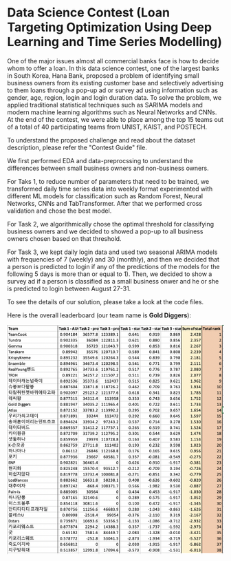 # Data Science Contest (Loan Targeting Optimization Using Deep Learning and Time Series Modelling)

One of the major issues almost all commercial banks face is how to decide whom to offer a loan. In this data science contest, one of the largest banks in South Korea, Hana Bank, proposed a problem of identifying small business owners from its existing customer base and selectively advertising to them loans through a pop-up ad or survey ad using information such as gender, age, region, login and login duration data. To solve the problem, we applied traditional statistical techniques such as SARIMA models and modern machine learning algorithms such as Neural Networks and CNNs. At the end of the contest, we were able to place among the top 15 teams out of a total of 40 participating teams from UNIST, KAIST, and POSTECH.

To understand the proposed challenge and read about the dataset description, please refer the "Contest Guide" file.

We first performed EDA and data-preprocssing to understand the differences between small business owners and non-business owners.

For Taks 1, to reduce number of parameters that need to be trained, we transformed daily time series data into weekly format experimented with different ML models for classification such as Random Forest, Neural Networks, CNNs and TabTransformer. After that we performed cross validation and chose the best model.

For Task 2, we algorithmically chose the optimal threshold for classifying business owners and we decided to showed a pop-up to all business owners chosen based on that threshold.

For Task 3, we kept daily login data and used two seasonal ARIMA models with frequencies of 7 (weekly) and 30 (monthly), and then we decided that a person is predicted to login if any of the predictions of the models for the following 5 days is more than or equal to 1). Then, we decided to show a survey ad if a person is classified as a small business onwer and he or she is predicted to login between August 27-31.

To see the details of our solution, please take a look at the code files.

Here is the overall leaderboard (our team name is **Gold Diggers**):

![](https://github.com/eldor-fozilov/data-science-contest/blob/main/leaderboard.png)

